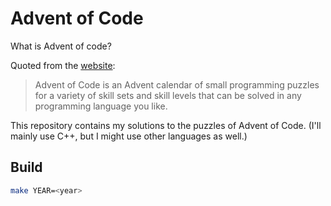 # Advent of Code

What is Advent of code?

Quoted from the [website](https://adventofcode.com/2023/about):

> Advent of Code is an Advent calendar of small programming puzzles for a variety of skill sets and skill levels that can be solved in any programming language you like.

This repository contains my solutions to the puzzles of Advent of Code. (I'll mainly use C++, but I might use other languages as well.)

## Build

```bash
make YEAR=<year>
```
